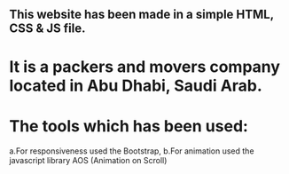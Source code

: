 ## This website has been made in a simple HTML, CSS & JS file. 
 # It is a packers and movers company located in Abu Dhabi, Saudi Arab.

# The tools which has been used:
  a.For responsiveness used the Bootstrap,
  b.For animation used the javascript library AOS (Animation on Scroll)
